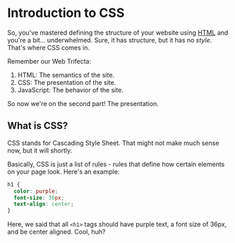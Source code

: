 # Introduction to CSS
So, you've mastered defining the structure of your website using [HTML](https://github.com/luacm/html) and you're a bit... underwhelmed. Sure, it has structure, but it has no *style*. That's where CSS comes in.

Remember our Web Trifecta:
1. HTML: The semantics of the site.
2. CSS: The presentation of the site.
3. JavaScript: The behavior of the site.

So now we're on the second part! The presentation.

## What is CSS?
CSS stands for Cascading Style Sheet. That might not make much sense now, but it will shortly. 

Basically, CSS is just a list of rules - rules that define how certain elements on your page look. Here's an example:

```CSS
h1 {
  color: purple;
  font-size: 36px;
  text-align: center;
}
```

Here, we said that all ```<h1>``` tags should have purple text, a font size of 36px, and be center aligned. Cool, huh?


